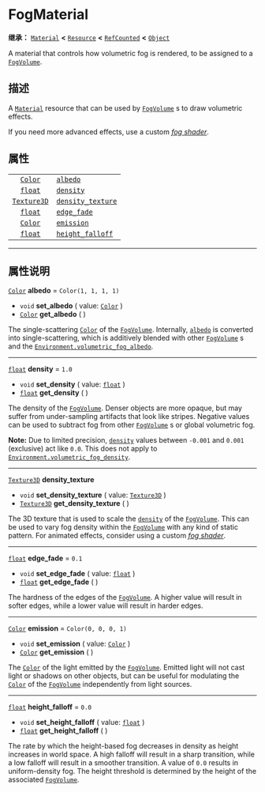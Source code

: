 <!-- ⚠ 请勿编辑本文件 ⚠ -->
<!-- 本文档使用脚本从 WeDot 引擎源码仓库生成。 -->
<!-- 生成脚本：https://github.com/WeDot-Engine/WeDot/tree/4.3/doc/tools/make_md.py； -->
<!-- 原文件：https://github.com/WeDot-Engine/WeDot/tree/4.3/doc/classes/FogMaterial.xml。 -->

<div id="_class_fogmaterial"></div>

# FogMaterial

**继承：** [`Material`](class_material.md) **<** [`Resource`](class_resource.md) **<** [`RefCounted`](class_refcounted.md) **<** [`Object`](class_object.md)

A material that controls how volumetric fog is rendered, to be assigned to a [`FogVolume`](class_fogvolume.md).

## 描述

A [`Material`](class_material.md) resource that can be used by [`FogVolume`](class_fogvolume.md) s to draw volumetric effects.

If you need more advanced effects, use a custom [*fog shader*](../tutorials/shaders/shader_reference/fog_shader).

## 属性

|||
|:-:|:--|
| [`Color`](class_color.md)         | [`albedo`](class_fogmaterial.md#class_fogmaterial_property_albedo)                   | ``Color(1, 1, 1, 1)`` |
| [`float`](class_float.md)         | [`density`](class_fogmaterial.md#class_fogmaterial_property_density)                 | ``1.0``               |
| [`Texture3D`](class_texture3d.md) | [`density_texture`](class_fogmaterial.md#class_fogmaterial_property_density_texture) |                       |
| [`float`](class_float.md)         | [`edge_fade`](class_fogmaterial.md#class_fogmaterial_property_edge_fade)             | ``0.1``               |
| [`Color`](class_color.md)         | [`emission`](class_fogmaterial.md#class_fogmaterial_property_emission)               | ``Color(0, 0, 0, 1)`` |
| [`float`](class_float.md)         | [`height_falloff`](class_fogmaterial.md#class_fogmaterial_property_height_falloff)   | ``0.0``               |

<!-- rst-class:: classref-section-separator -->

---

## 属性说明

<div id="_class_fogmaterial_property_albedo"></div>

[`Color`](class_color.md) **albedo** = ``Color(1, 1, 1, 1)`` <div id="class_fogmaterial_property_albedo"></div>

- `void` **set_albedo** ( value: [`Color`](class_color.md) )
- [`Color`](class_color.md) **get_albedo** ( )

The single-scattering [`Color`](class_color.md) of the [`FogVolume`](class_fogvolume.md). Internally, [`albedo`](class_fogmaterial.md#class_fogmaterial_property_albedo) is converted into single-scattering, which is additively blended with other [`FogVolume`](class_fogvolume.md) s and the [`Environment.volumetric_fog_albedo`](class_environment.md#class_environment_property_volumetric_fog_albedo).

<!-- rst-class:: classref-item-separator -->

---

<div id="_class_fogmaterial_property_density"></div>

[`float`](class_float.md) **density** = ``1.0`` <div id="class_fogmaterial_property_density"></div>

- `void` **set_density** ( value: [`float`](class_float.md) )
- [`float`](class_float.md) **get_density** ( )

The density of the [`FogVolume`](class_fogvolume.md). Denser objects are more opaque, but may suffer from under-sampling artifacts that look like stripes. Negative values can be used to subtract fog from other [`FogVolume`](class_fogvolume.md) s or global volumetric fog.

 **Note:** Due to limited precision, [`density`](class_fogmaterial.md#class_fogmaterial_property_density) values between `-0.001` and `0.001` (exclusive) act like `0.0`. This does not apply to [`Environment.volumetric_fog_density`](class_environment.md#class_environment_property_volumetric_fog_density).

<!-- rst-class:: classref-item-separator -->

---

<div id="_class_fogmaterial_property_density_texture"></div>

[`Texture3D`](class_texture3d.md) **density_texture** <div id="class_fogmaterial_property_density_texture"></div>

- `void` **set_density_texture** ( value: [`Texture3D`](class_texture3d.md) )
- [`Texture3D`](class_texture3d.md) **get_density_texture** ( )

The 3D texture that is used to scale the [`density`](class_fogmaterial.md#class_fogmaterial_property_density) of the [`FogVolume`](class_fogvolume.md). This can be used to vary fog density within the [`FogVolume`](class_fogvolume.md) with any kind of static pattern. For animated effects, consider using a custom [*fog shader*](../tutorials/shaders/shader_reference/fog_shader).

<!-- rst-class:: classref-item-separator -->

---

<div id="_class_fogmaterial_property_edge_fade"></div>

[`float`](class_float.md) **edge_fade** = ``0.1`` <div id="class_fogmaterial_property_edge_fade"></div>

- `void` **set_edge_fade** ( value: [`float`](class_float.md) )
- [`float`](class_float.md) **get_edge_fade** ( )

The hardness of the edges of the [`FogVolume`](class_fogvolume.md). A higher value will result in softer edges, while a lower value will result in harder edges.

<!-- rst-class:: classref-item-separator -->

---

<div id="_class_fogmaterial_property_emission"></div>

[`Color`](class_color.md) **emission** = ``Color(0, 0, 0, 1)`` <div id="class_fogmaterial_property_emission"></div>

- `void` **set_emission** ( value: [`Color`](class_color.md) )
- [`Color`](class_color.md) **get_emission** ( )

The [`Color`](class_color.md) of the light emitted by the [`FogVolume`](class_fogvolume.md). Emitted light will not cast light or shadows on other objects, but can be useful for modulating the [`Color`](class_color.md) of the [`FogVolume`](class_fogvolume.md) independently from light sources.

<!-- rst-class:: classref-item-separator -->

---

<div id="_class_fogmaterial_property_height_falloff"></div>

[`float`](class_float.md) **height_falloff** = ``0.0`` <div id="class_fogmaterial_property_height_falloff"></div>

- `void` **set_height_falloff** ( value: [`float`](class_float.md) )
- [`float`](class_float.md) **get_height_falloff** ( )

The rate by which the height-based fog decreases in density as height increases in world space. A high falloff will result in a sharp transition, while a low falloff will result in a smoother transition. A value of `0.0` results in uniform-density fog. The height threshold is determined by the height of the associated [`FogVolume`](class_fogvolume.md).

[^virtual]: 本方法通常需要用户覆盖才能生效。
[^const]: 本方法无副作用，不会修改该实例的任何成员变量。
[^vararg]: 本方法除了能接受在此处描述的参数外，还能够继续接受任意数量的参数。
[^constructor]: 本方法用于构造某个类型。
[^static]: 调用本方法无需实例，可直接使用类名进行调用。
[^operator]: 本方法描述的是使用本类型作为左操作数的有效运算符。
[^bitfield]: 这个值是由下列位标志构成位掩码的整数。
[^void]: 无返回值。

